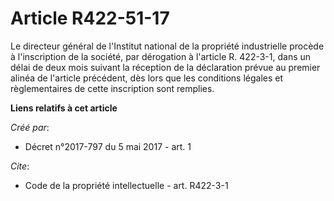 # Article R422-51-17

Le directeur général de l'Institut national de la propriété industrielle procède à l'inscription de la société, par
dérogation à l'article R. 422-3-1, dans un délai de deux mois suivant la réception de la déclaration prévue au premier alinéa
de l'article précédent, dès lors que les conditions légales et règlementaires de cette inscription sont remplies.

**Liens relatifs à cet article**

_Créé par_:

  - Décret n°2017-797 du 5 mai 2017 - art. 1

_Cite_:

  - Code de la propriété intellectuelle - art. R422-3-1
